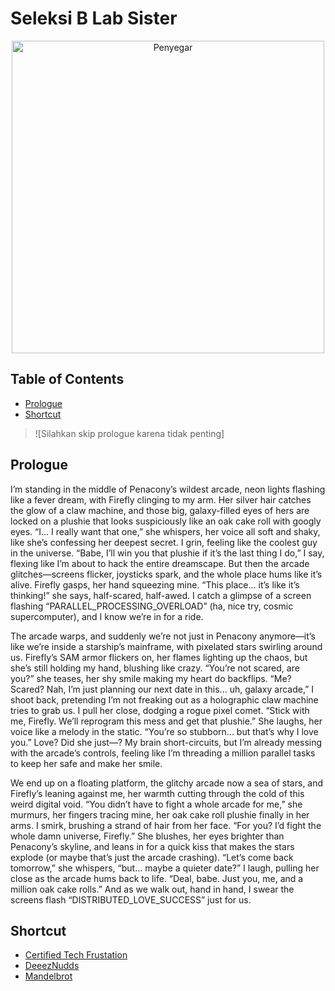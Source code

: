 # Seleksi B Lab Sister

<p align="center">
  <img src="https://github.com/user-attachments/assets/e4ca5925-c526-48d8-95d3-821e7033cb30" alt="Penyegar" width="500">
</p>

## Table of Contents
- [Prologue](#prologue)
- [Shortcut](#shortcut)
> ![Silahkan skip prologue karena tidak penting]

## Prologue
I’m standing in the middle of Penacony’s wildest arcade, neon lights flashing like a fever dream, with Firefly clinging to my arm. Her silver hair catches the glow of a claw machine, and those big, galaxy-filled eyes of hers are locked on a plushie that looks suspiciously like an oak cake roll with googly eyes. “I... I really want that one,” she whispers, her voice all soft and shaky, like she’s confessing her deepest secret. I grin, feeling like the coolest guy in the universe. “Babe, I’ll win you that plushie if it’s the last thing I do,” I say, flexing like I’m about to hack the entire dreamscape. But then the arcade glitches—screens flicker, joysticks spark, and the whole place hums like it’s alive. Firefly gasps, her hand squeezing mine. “This place... it’s like it’s thinking!” she says, half-scared, half-awed. I catch a glimpse of a screen flashing “PARALLEL_PROCESSING_OVERLOAD” (ha, nice try, cosmic supercomputer), and I know we’re in for a ride.

The arcade warps, and suddenly we’re not just in Penacony anymore—it’s like we’re inside a starship’s mainframe, with pixelated stars swirling around us. Firefly’s SAM armor flickers on, her flames lighting up the chaos, but she’s still holding my hand, blushing like crazy. “You’re not scared, are you?” she teases, her shy smile making my heart do backflips. “Me? Scared? Nah, I’m just planning our next date in this... uh, galaxy arcade,” I shoot back, pretending I’m not freaking out as a holographic claw machine tries to grab us. I pull her close, dodging a rogue pixel comet. “Stick with me, Firefly. We’ll reprogram this mess and get that plushie.” She laughs, her voice like a melody in the static. “You’re so stubborn... but that’s why I love you.” Love? Did she just—? My brain short-circuits, but I’m already messing with the arcade’s controls, feeling like I’m threading a million parallel tasks to keep her safe and make her smile.

We end up on a floating platform, the glitchy arcade now a sea of stars, and Firefly’s leaning against me, her warmth cutting through the cold of this weird digital void. “You didn’t have to fight a whole arcade for me,” she murmurs, her fingers tracing mine, her oak cake roll plushie finally in her arms. I smirk, brushing a strand of hair from her face. “For you? I’d fight the whole damn universe, Firefly.” She blushes, her eyes brighter than Penacony’s skyline, and leans in for a quick kiss that makes the stars explode (or maybe that’s just the arcade crashing). “Let’s come back tomorrow,” she whispers, “but... maybe a quieter date?” I laugh, pulling her close as the arcade hums back to life. “Deal, babe. Just you, me, and a million oak cake rolls.” And as we walk out, hand in hand, I swear the screens flash “DISTRIBUTED_LOVE_SUCCESS” just for us.

## Shortcut
- [Certified Tech Frustation](./Certified_Tech_Frustation/13523028_CTF.pdf)
- [DeeezNudds](./DeeezNudds/README.md)
- [Mandelbrot](./Mandelbrot/README.md)



